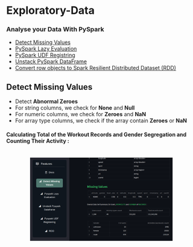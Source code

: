 # Exploratory-Data
### Analyse your Data With **PySpark**

 - [Detect Missing Values](./DetectMissingValues/DMV.py)
 - [PySpark Lazy Evaluation](./PysparkLazyEvaluation/PLE.py)
 - [PySpark UDF Registring](./PysparkUdfRegistering/PUR.py)
 - [Unstack PySpark DataFrame](./UnstackPysparkDataframe/UPD.py)
 - [Convert row objects to Spark Resilient Distributed Dataset (RDD)](./RDD/RDD.py)

## Detect Missing Values

 - Detect **Abnormal Zeroes**
 - For string columns, we check for **None** and **Null**
 - For numeric columns, we check for **Zeroes** and **NaN**
 - For array type columns, we check if the array contain **Zeroes** or **NaN**

#### Calculating Total of the Workout Records and Gender Segregation and Counting Their Activity :

<p align="center" width="100%">
  <br>
  <img width = "75%" src="./DetectMissingValues/result.png">
  <br>
  <br>
</p>